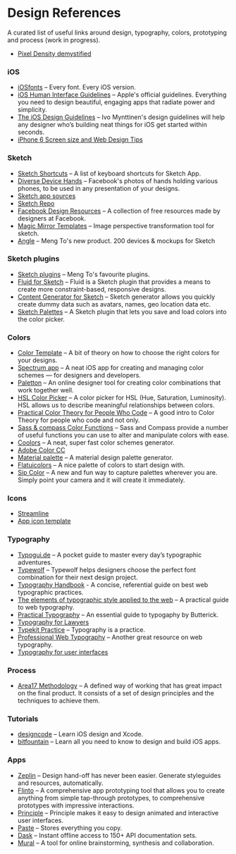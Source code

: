 # Design References
A curated list of useful links around design, typography, colors, prototyping and process (work in progress).

* [Pixel Density demystified](https://medium.com/@pnowelldesign/pixel-density-demystified-a4db63ba2922#.worcn3unx)

### iOS
* [iOSfonts](http://iosfonts.com/) – Every font. Every iOS version.
* [iOS Human Interface Guidelines](https://developer.apple.com/ios/human-interface-guidelines/) – Apple's official guidelines. Everything you need to design beautiful, engaging apps that radiate power and simplicity.
* [The iOS Design Guidelines](http://iosdesign.ivomynttinen.com/) – Ivo Mynttinen's design guidelines will help any designer who’s building neat things for iOS get started within seconds.
* [iPhone 6 Screen size and Web Design Tips](http://www.kylejlarson.com/blog/iphone-6-screen-size-web-design-tips/)

### Sketch
* [Sketch Shortcuts](http://sketchshortcuts.com/) – A list of keyboard shortcuts for Sketch App.
* [Diverse Device Hands](http://facebook.design/handskit.html?utm_source=DesignCode) – Facebook's photos of hands holding various phones, to be used in any presentation of your designs.
* [Sketch app sources](http://www.sketchappsources.com/)
* [Sketch Repo](https://sketchrepo.com/)
* [Facebook Design Resources](http://facebook.design/) – A collection of free resources made by designers at Facebook.
* [Magic Mirror Templates](http://magicmirror.design/templates/) – Image perspective transformation tool for sketch.
* [Angle](https://designcode.io/angle) – Meng To's new product. 200 devices & mockups for Sketch

### Sketch plugins
* [Sketch plugins](https://designcode.io/sketch-plugins) – Meng To's favourite plugins.
* [Fluid for Sketch](https://github.com/matt-curtis/Fluid-for-Sketch) – Fluid is a Sketch plugin that provides a means to create more constraint-based, responsive designs.
* [Content Generator for Sketch](https://github.com/timuric/Content-generator-sketch-plugin) – Sketch generator allows you quickly create dummy data such as avatars, names, geo location data etc.
* [Sketch Palettes](https://github.com/andrewfiorillo/sketch-palettes) – A Sketch plugin that lets you save and load colors into the color picker.

### Colors
* [Color Template](http://rocket-design.fr/color-template/) – A bit of theory on how to choose the right colors for your designs.
* [Spectrum app](http://www.eigenlogik.com/spectrum/mac) – A neat iOS app for creating and managing color schemes — for designers and developers.
* [Paletton](http://paletton.com/) – An online designer tool for creating color combinations that work together well.
* [HSL Color Picker](http://hslpicker.com/#) – A color picker for HSL (Hue, Saturation, Luminosity). HSL allows us to describe meaningful relationships between colors.
* [Practical Color Theory for People Who Code](http://tallys.github.io/color-theory/) – A good intro to Color Theory for people who code and not only.
* [Sass & compass Color  Functions](http://jackiebalzer.com/color) – Sass and Compass provide a number of useful functions you can use to alter and manipulate colors with ease.
* [Coolors](https://coolors.co/) – A neat, super fast color schemes generator.
* [Adobe Color CC](https://color.adobe.com/create/color-wheel/)
* [Material palette](https://www.materialpalette.com/) – A material design palette generator.
* [Flatuicolors](https://flatuicolors.com/) – A nice palette of colors to start design with.
* [Sip Color](https://itunes.apple.com/ca/app/sip-color/id934379679?mt=8) – A new and fun way to capture palettes wherever you are. Simply point your camera and it will create it immediately.

### Icons
* [Streamline](http://www.streamlineicons.com/)
* [App icon template](https://appicontemplate.com/)

### Typography
* [Typogui.de](http://www.typogui.de/) – A pocket guide to master every day’s typographic adventures.
* [Typewolf](https://www.typewolf.com) – Typewolf helps designers choose the perfect font combination for their next design project.
* [Typography Handbook](http://typographyhandbook.com/) - A concise, referential guide on best web typographic practices.
* [The elements of typographic style applied to the web](http://webtypography.net/) – A practical guide to web typography.
* [Practical Typography](http://practicaltypography.com/) – An essential guide to typogaphy by Butterick.
* [Typography for Lawyers](http://typographyforlawyers.com/toc.html)
* [Typekit Practice](http://practice.typekit.com/) – Typography is a practice.
* [Professional Web Typography](https://prowebtype.com/) – Another great resource on web typography.
* [Typography for user interfaces](https://viljamis.com/2016/typography-for-user-interfaces/)

### Process
* [Area17 Methodology](https://guides.area17.com/design-techniques/#preface) – A defined way of working that has great impact on the final product. It consists of a set of design principles and the techniques to achieve them.

<!-- ### Sketching
* [Sketching For Better Mobile Experiences](http://www.smashingmagazine.com/2013/06/sketching-for-better-mobile-experiences/)

### Usability Testing
* [Create Task Scenarios](https://studio.uxpin.com/user-research/create-task-scenarios-user-testing/) -->

### Tutorials
* [designcode](https://designcode.io/sketch) – Learn iOS design and Xcode.
* [bitfountain](https://www.bitfountain.io) – Learn all you need to know to design and build iOS apps.

### Apps
* [Zeplin](https://zeplin.io/) – Design hand-off has never been easier. Generate styleguides and resources, automatically.
* [Flinto](https://www.flinto.com/mac) – A comprehensive app prototyping tool that allows you to create anything from simple tap-through prototypes, to comprehensive prototypes with impressive interactions.
* [Principle](http://principleformac.com/) – Principle makes it easy to design animated and interactive user interfaces.
* [Paste](http://pasteapp.me/) – Stores everything you copy.
* [Dask](https://kapeli.com/dash) – Instant offline access to 150+ API documentation sets.
* [Mural](https://mural.co/) – A tool for online brainstorming, synthesis and collaboration.


<!-- ### Videos
* [At The FrontEnd](http://www.atthefrontend.dk/videos)
* [Marty Cagan – Great Engineering, Failed Product](http://www.ustream.tv/recorded/61491014)
* [Andy Budd (Clearleft) | Building a world class design team](https://www.youtube.com/watch?v=JBm77YgWp7s) -->
